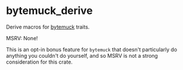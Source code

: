 
# bytemuck_derive

Derive macros for [bytemuck](https://docs.rs/bytemuck) traits.

MSRV: None!

This is an opt-in bonus feature for `bytemuck` that doesn't particularly do
anything you couldn't do yourself, and so MSRV is not a strong consideration for
this crate.
